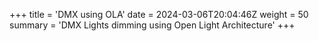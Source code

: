 +++
title = 'DMX using OLA'
date = 2024-03-06T20:04:46Z
weight = 50
summary = 'DMX Lights dimming using Open Light Architecture'
+++
